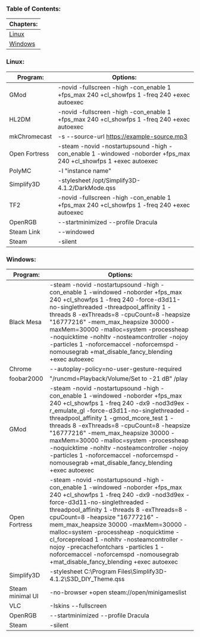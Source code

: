 
```table-of-contents
```
### Table of Contents:
| Chapters:                                                                           |
| ----------------------------------------------------------------------------------- |
| [Linux](https://github.com/Sod-ers/Configs/blob/main/Launch%20Options.md#linux)     |
| [Windows](https://github.com/Sod-ers/Configs/blob/main/Launch%20Options.md#windows) |
### Linux:
| Program:      | Options:                                                                                                        |
| ------------- | --------------------------------------------------------------------------------------------------------------- |
| GMod          | -novid -fullscreen -high -con_enable 1 +fps_max 240 +cl_showfps 1 -freq 240 +exec autoexec                      |
| HL2DM         | -novid -fullscreen -high -con_enable 1 +fps_max 240 +cl_showfps 1 -freq 240 +exec autoexec                      |
| mkChromecast  | -s --source-url https://example-source.mp3                                                                      |
| Open Fortress | -steam -novid -nostartupsound -high -con_enable 1 -windowed -noborder +fps_max 240 +cl_showfps 1 +exec autoexec |
| PolyMC        | -l "instance name"                                                                                              |
| Simplify3D    | -stylesheet /opt/Simplify3D-4.1.2/DarkMode.qss                                                                  |
| TF2           | -novid -fullscreen -high -con_enable 1 +fps_max 240 +cl_showfps 1 -freq 240 +exec autoexec                      |
| OpenRGB       | --startminimized --profile Dracula                                                                              |
| Steam Link    | --windowed                                                                                                      |
| Steam         | -silent                                                                                                         |
### Windows:
| Program:         | Options:                                                                                                                                                                                                                                                                                                                                                                                                                                                                                         |
| ---------------- | ------------------------------------------------------------------------------------------------------------------------------------------------------------------------------------------------------------------------------------------------------------------------------------------------------------------------------------------------------------------------------------------------------------------------------------------------------------------------------------------------ |
| Black Mesa       | -steam -novid -nostartupsound -high -con_enable 1 -windowed -noborder +fps_max 240 +cl_showfps 1 -freq 240 -force-d3d11-no-singlethreaded -threadpool_affinity 1 -threads 8 -exThreads=8 -cpuCount=8 -heapsize "16777216" -mem_max_heapsize 30000 -maxMem=30000 -malloc=system -processheap -noquicktime -nohltv -nosteamcontroller -nojoy -particles 1 -noforcemaccel -noforcemspd -nomousegrab +mat_disable_fancy_blending +exec autoexec                                                      |
| Chrome           | --autoplay-policy=no-user-gesture-required                                                                                                                                                                                                                                                                                                                                                                                                                                                       |
| foobar2000       | "/runcmd=Playback/Volume/Set to -21 dB" /play                                                                                                                                                                                                                                                                                                                                                                                                                                                    |
| GMod             | -steam -novid -nostartupsound -high -con_enable 1 -windowed -noborder +fps_max 240 +cl_showfps 1 -freq 240 -dx9 -nod3d9ex -r_emulate_gl -force-d3d11-no-singlethreaded -threadpool_affinity 1 -gmod_mcore_test 1 -threads 8 -exThreads=8 -cpuCount=8 -heapsize "16777216" -mem_max_heapsize 30000 -maxMem=30000 -malloc=system -processheap -noquicktime -nohltv -nosteamcontroller -nojoy -particles 1 -noforcemaccel -noforcemspd -nomousegrab +mat_disable_fancy_blending +exec autoexec      |
| Open Fortress    | -steam -novid -nostartupsound -high -con_enable 1 -windowed -noborder +fps_max 240 +cl_showfps 1 -freq 240 -dx9 -nod3d9ex -force-d3d11-no-singlethreaded -threadpool_affinity 1 -threads 8 -exThreads=8 -cpuCount=8 -heapsize "16777216" -mem_max_heapsize 30000 -maxMem=30000 -malloc=system -processheap -noquicktime -cl_forcepreload 1 -nohltv -nosteamcontroller -nojoy -precachefontchars -particles 1 -noforcemaccel -noforcemspd -nomousegrab +mat_disable_fancy_blending +exec autoexec |
| Simplify3D       | -stylesheet C:\Program Files\Simplify3D-4.1.2\S3D_DIY_Theme.qss                                                                                                                                                                                                                                                                                                                                                                                                                                  |
| Steam minimal UI | -no-browser +open steam://open/minigameslist                                                                                                                                                                                                                                                                                                                                                                                                                                                     |
| VLC              | -Iskins --fullscreen                                                                                                                                                                                                                                                                                                                                                                                                                                                                             |
| OpenRGB          | --startminimized --profile Dracula                                                                                                                                                                                                                                                                                                                                                                                                                                                               |
| Steam            | -silent                                                                                                                                                                                                                                                                                                                                                                                                                                                                                          |
